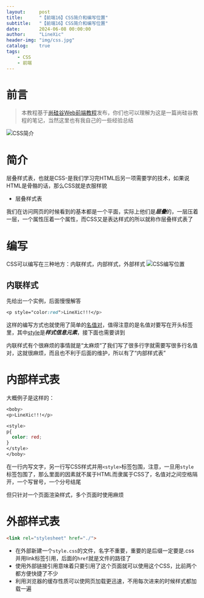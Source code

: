 ```yaml
---
layout:     post
title:      "【前端16】CSS简介和编写位置"
subtitle:   "【前端16】CSS简介和编写位置"
date:       2024-06-08 00:00:00
author:     "LineXic"
header-img: "img/css.jpg"
catalog:    true
tags:
    - CSS
    - 前端
---
```


# 前言

> 本教程基于[尚硅谷Web前端教程](https://b23.tv/Dr9IiSP "尚硅谷Web前端教程")发布，你们也可以理解为这是一篇尚硅谷教程的笔记，当然这里也有我自己的一些经验总结

![CSS简介](https://img.linexic.top/file/50a8a4ff8e7f904d6b893.jpg)

# 简介
层叠样式表，也就是CSS-是我们学习完HTML后另一项需要学的技术，如果说HTML是骨骼的话，那么CSS就是衣服样貌

- 层叠样式表

我们在访问网页的时候看到的基本都是一个平面，实际上他们是***层叠***的，一层压着一层，一个属性压着一个属性，而CSS又是表达样式的所以就称作层叠样式表了

# 编写

CSS可以编写在三种地方：内联样式，内部样式，外部样式
![CSS编写位置](https://img.linexic.top/file/6a302ffb52fedc4eb5113.jpg)
## 内联样式
先给出一个实例，后面慢慢解答
```css
<p style="color:red">LineXic!!!</p>
```
这样的编写方式也就使用了简单的[名值对](https://linexic.top/index.php/archives/14.html)，值得注意的是名值对要写在开头标签里，其中[style](https://developer.mozilla.org/zh-CN/docs/Web/HTML/Element/style)是***样式信息元素***，接下面也需要讲到 

内联样式有个很麻烦的事情就是“太麻烦“了我们写了很多行字就需要写很多行名值对，这就很麻烦，而且也不利于后面的维护，所以有了“内部样式表”

# 内部样式表
大概例子是这样的：
```css
<boby>
<p>LineXic!!!</p>

<style>
p{ 
  color: red;
}
</style>
</boby>
```
在一行内写文字，另一行写CSS样式并用`<style>`标签包围，注意，一旦用`style`标签包围了，那么里面的因素就不属于HTML而隶属于CSS了，名值对之间空格隔开，一个写冒号，一个分号结尾

但只针对一个页面渲染样式，多个页面时使用麻烦
# 外部样式表
```html
<link rel="stylesheet" href="./">
```

- 在外部新建一个`style.css`的文件，名字不重要，重要的是后缀一定要是.css并用link标签引用，后面的`href`就是文件的路径了
- 使用外部链接引用意味着只要引用了这个页面就可以使用这个CSS，比前两个都方便快捷了不少
- 利用浏览器的缓存性质可以使网页加载更迅速，不用每次进来的时候样式都加载一遍
  
